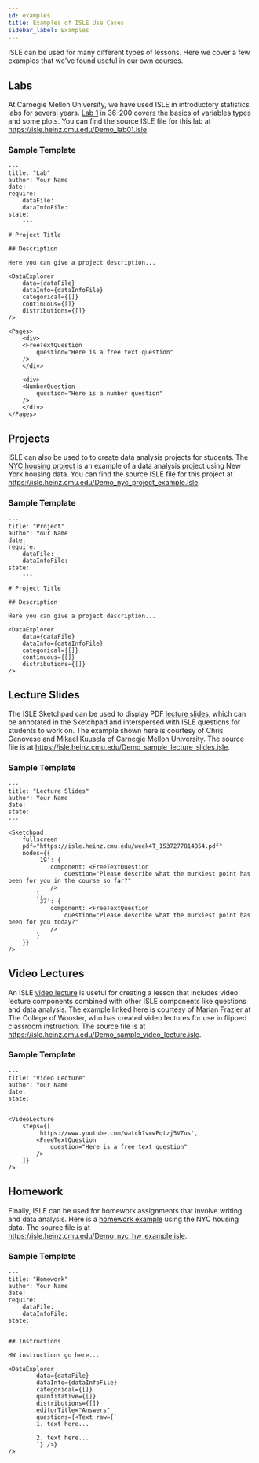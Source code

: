 ```yaml
---
id: examples
title: Examples of ISLE Use Cases
sidebar_label: Examples
---
```


ISLE can be used for many different types of lessons. Here we cover a few examples that we've found useful in our own courses.

## Labs

At Carnegie Mellon University, we have used ISLE in introductory statistics labs for several years. [Lab 1](https://isle.heinz.cmu.edu/Demo/lab01/) in 36-200 covers the basics of variables types and some plots. You can find the source ISLE file for this lab at <https://isle.heinz.cmu.edu/Demo_lab01.isle>.

### Sample Template

    ---
    title: "Lab"
    author: Your Name
    date: 
    require:
        dataFile:
        dataInfoFile:
    state:
        ---

    # Project Title

    ## Description

    Here you can give a project description...

    <DataExplorer
        data={dataFile}
        dataInfo={dataInfoFile}
        categorical={[]}
        continuous={[]}
        distributions={[]}
    />
    
    <Pages>
        <div>
        <FreeTextQuestion
            question="Here is a free text question"
        />
        </div>

        <div>
        <NumberQuestion
            question="Here is a number question" 
        />
        </div>
    </Pages>


## Projects

ISLE can also be used to to create data analysis projects for students. The [NYC housing project](https://isle.heinz.cmu.edu/Demo/nyc_project_example/) is an example of a data analysis project using New York housing data. You can find the source ISLE file for this project at <https://isle.heinz.cmu.edu/Demo_nyc_project_example.isle>.

### Sample Template

    ---
    title: "Project"
    author: Your Name
    date: 
    require:
        dataFile:
        dataInfoFile:
    state:
        ---

    # Project Title

    ## Description

    Here you can give a project description...

    <DataExplorer
        data={dataFile}
        dataInfo={dataInfoFile}
        categorical={[]}
        continuous={[]}
        distributions={[]}
    />

## Lecture Slides

The ISLE Sketchpad can be used to display PDF [lecture slides](https://isle.heinz.cmu.edu/Demo/sample_lecture_slides/), which can be annotated in the Sketchpad and interspersed with ISLE questions for students to work on. The example shown here is courtesy of Chris Genovese and Mikael Kuusela of Carnegie Mellon University. The source file is at <https://isle.heinz.cmu.edu/Demo_sample_lecture_slides.isle>.

### Sample Template

    ---
    title: "Lecture Slides"
    author: Your Name
    date: 
    state:
    ---

    <Sketchpad
        fullscreen
        pdf="https://isle.heinz.cmu.edu/week4T_1537277814854.pdf"
        nodes={{
            '19': {
                component: <FreeTextQuestion
                    question="Please describe what the murkiest point has been for you in the course so far?"
                />
            },
            '37': {
                component: <FreeTextQuestion
                    question="Please describe what the murkiest point has been for you today?"
                />
            }
        }}
    />

## Video Lectures

An ISLE [video lecture](https://isle.heinz.cmu.edu/Demo/sample_video_lecture/) is useful for creating a lesson that includes video lecture components combined with other ISLE components like questions and data analysis. The example linked here is courtesy of Marian Frazier at The College of Wooster, who has created video lectures for use in flipped classroom instruction. The source file is at <https://isle.heinz.cmu.edu/Demo_sample_video_lecture.isle>.

### Sample Template

    ---
    title: "Video Lecture"
    author: Your Name
    date: 
    state:
        ---

    <VideoLecture 
        steps={[
            'https://www.youtube.com/watch?v=wPqtzj5VZus',
            <FreeTextQuestion
                question="Here is a free text question"
            />
        ]}
    />

## Homework

Finally, ISLE can be used for homework assignments that involve writing and data analysis. Here is a [homework example](https://isle.heinz.cmu.edu/Demo/nyc_hw_example/) using the NYC housing data. The source file is at <https://isle.heinz.cmu.edu/Demo_nyc_hw_example.isle>.

### Sample Template

    ---
    title: "Homework"
    author: Your Name
    date: 
    require:
        dataFile: 
        dataInfoFile: 
    state:
        ---

    ## Instructions

    HW instructions go here...

    <DataExplorer
            data={dataFile}
            dataInfo={dataInfoFile}
            categorical={[]}
            quantitative={[]}
            distributions={[]}
            editorTitle="Answers"
            questions={<Text raw={`
            1. text here...
        
            2. text here...
            `} />}
    />
